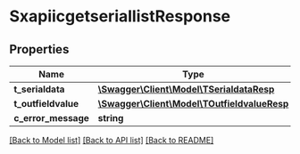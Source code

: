 # SxapiicgetseriallistResponse

## Properties
Name | Type | Description | Notes
------------ | ------------- | ------------- | -------------
**t_serialdata** | [**\Swagger\Client\Model\TSerialdataResp**](TSerialdataResp.md) |  | [optional] 
**t_outfieldvalue** | [**\Swagger\Client\Model\TOutfieldvalueResp**](TOutfieldvalueResp.md) |  | [optional] 
**c_error_message** | **string** |  | [optional] 

[[Back to Model list]](../README.md#documentation-for-models) [[Back to API list]](../README.md#documentation-for-api-endpoints) [[Back to README]](../README.md)


